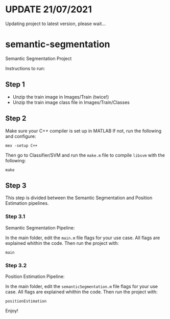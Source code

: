 # UPDATE 21/07/2021

Updating project to latest version, please wait...



# semantic-segmentation
Semantic Segmentation Project 

Instructions to run:

## Step 1

* Unzip the train image in Images/Train (twice!)
* Unzip the train image class file in Images/Train/Classes

## Step 2

Make sure your C++ compiler is set up in MATLAB
If not, run the following and configure:

`mex -setup C++`

Then go to Classifier/SVM and run the `make.m` file to compile `libsvm` with the following:

`make`

## Step 3

This step is divided between the Semantic Segmentation and Position Estimation pipelines.

### Step 3.1

Semantic Segmentation Pipeline:

In the main folder, edit the `main.m` file flags for your use case.
All flags are explained whithin the code.
Then run the project with:

`main`

### Step 3.2

Position Estimation Pipeline:

In the main folder, edit the `semanticSegmentation.m` file flags for your use case.
All flags are explained whithin the code.
Then run the project with:

`positionEstimation`


Enjoy!
